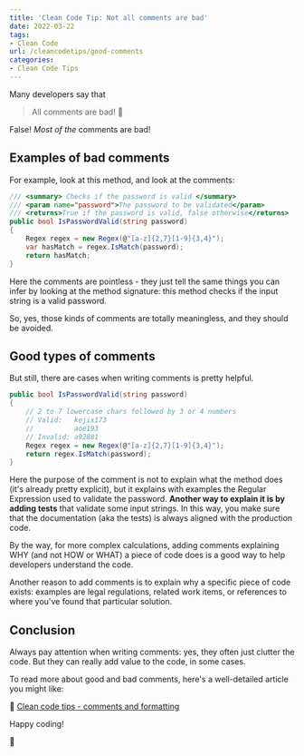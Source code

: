 ```yaml
---
title: 'Clean Code Tip: Not all comments are bad'
date: 2022-03-22
tags:
- Clean Code
url: /cleancodetips/good-comments
categories:
- Clean Code Tips
---
```


Many developers say that

> All comments are bad! 💢

False! _Most of the_ comments are bad!

## Examples of bad comments

For example, look at this method, and look at the comments:

```cs
/// <summary> Checks if the password is valid </summary>
/// <param name="password">The password to be validated</param>
/// <returns>True if the password is valid, false otherwise</returns>
public bool IsPasswordValid(string password)
{
    Regex regex = new Regex(@"[a-z]{2,7}[1-9]{3,4}");
    var hasMatch = regex.IsMatch(password);
    return hasMatch;
}
```

Here the comments are pointless - they just tell the same things you can infer by looking at the method signature: this method checks if the input string is a valid password.

So, yes, those kinds of comments are totally meaningless, and they should be avoided.

## Good types of comments

But still, there are cases when writing comments is pretty helpful.

```cs
public bool IsPasswordValid(string password)
{
    // 2 to 7 lowercase chars followed by 3 or 4 numbers
    // Valid:   kejix173
    //          aoe193
    // Invalid: a92881
    Regex regex = new Regex(@"[a-z]{2,7}[1-9]{3,4}");
    return regex.IsMatch(password);
}
```

Here the purpose of the comment is not to explain what the method does (it's already pretty explicit), but it explains with examples the Regular Expression used to validate the password. **Another way to explain it is by adding tests** that validate some input strings. In this way, you make sure that the documentation (aka the tests) is always aligned with the production code.

By the way, for more complex calculations, adding comments explaining WHY (and not HOW or WHAT) a piece of code does is a good way to help developers understand the code.

Another reason to add comments is to explain why a specific piece of code exists: examples are legal regulations, related work items, or references to where you've found that particular solution.

## Conclusion

Always pay attention when writing comments: yes, they often just clutter the code. But they can really add value to the code, in some cases.

To read more about good and bad comments, here's a well-detailed article you might like:

🔗 [Clean code tips - comments and formatting](https://www.code4it.dev/blog/clean-code-comments-and-formatting "Clean code tips - comments and formatting | Code4IT")

Happy coding!

🐧
